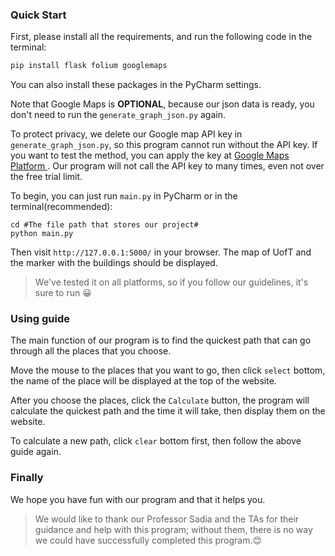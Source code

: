 ### Quick Start

First, please install all the requirements, and run the following code in the terminal:

```python
pip install flask folium googlemaps
```

You can also install these packages in the PyCharm settings.

Note that Google Maps is **OPTIONAL**, because our json data is ready, you don't need to run the `generate_graph_json.py` again.

To protect privacy, we delete our Google map API key in `generate_graph_json.py`, so this program cannot run without the API key.  If you want to test the method, you can apply the key at [Google Maps Platform ](https://developers.google.com/maps). Our program will not call the API key to many times, even not over the free trial limit.



To begin, you can just run `main.py` in PyCharm or in the terminal(recommended):

```textile
cd #The file path that stores our project#
python main.py
```

Then visit `http://127.0.0.1:5000/` in your browser. The map of UofT and the marker with the buildings should be displayed.

> We've tested it on all platforms, so if you follow our guidelines, it's sure to run 😀



### Using guide

The main function of our program is to find the quickest path that can go through all the places that you choose.

Move the mouse to the places that you want to go, then click `select` bottom, the name of the place will be displayed at the top of the website.

After you choose the places, click the `Calculate` button, the program will calculate the quickest path and the time it will take, then display them on the website.

To calculate a new path, click `clear` bottom first, then follow the above guide again.



### Finally

We hope you have fun with our program and that it helps you.



> We would like to thank our Professor Sadia and the TAs for their guidance and help with this program; without them, there is no way we could have successfully completed this program.😊


